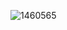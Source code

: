 ![1460565](https://user-images.githubusercontent.com/105137625/173499494-7bbd1b5c-f683-4288-9125-7db2f588d2f2.jpg)




